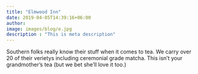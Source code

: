 ```yaml
---
title: "Elmwood Inn"
date: 2019-04-05T14:39:16+06:00
author: 
image: images/blog/e.jpg
description : "This is meta description"
---
```



Southern folks really know their stuff when it comes to tea.
We carry over 20 of their verietys including ceremonial grade matcha.
This isn’t your grandmother’s tea (but we bet she’ll love it too.)